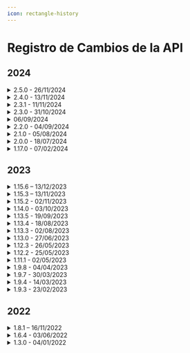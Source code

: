 ```yaml
---
icon: rectangle-history
---
```


# Registro de Cambios de la API

## 2024

<details>

<summary>2.5.0 - 26/11/2024</summary>

El [flujo de integración ideal](page.md) se ha actualizado de acuerdo con los nuevos métodos disponibles en la actualización 2.4.0, lanzada el 13/11/2024.

</details>

<details>

<summary>2.4.0 - 13/11/2024</summary>

La API para recuperar datos de procesos ha sido ajustada:\
**GET/api/v2/processo/{idProcesso}**\
Este servicio permite a los clientes, a través de la API, recuperar un proceso con sus respectivos datos, signatarios y documentos del proceso.

Nuevos métodos también fueron habilitados:

* **POST/api/v1/processo/{idProcesso}/buscar-anexos-signatarios**\
  Permite recuperar los anexos de los signatarios especificando uno o más dentro del proceso.
* **GET/api/v1/processo/{idArquivoProcesso}/registro-assinaturas**\
  Permite recuperar el registro de firma en base64 de un archivo del proceso.
* **POST/api/v1/diretorio/buscar-pastas**\
  Permite recuperar datos de carpetas dentro de la cuenta.
* **POST/api/v1/usuarios/buscar-usuarios**\
  Permite recuperar los datos de usuarios de la cuenta.
* **GET/api/v1/conta/papeis-signatarios**\
  Permite recuperar los roles de signatarios en la cuenta.
* **POST/api/v1/conta/buscar-consumo-itens-assinatura**\
  Permite recuperar la cantidad de elementos relacionados con firmas (envíos, WhatsApp, SMS) utilizados dentro de un período específico.
* **GET/api/v1/conta/dados-assinatura**\
  Permite recuperar los detalles de una cuenta ArqSIGN.
* **PATCH/api/v1/confwebhook/{idConfWebHook}/alterar-status**\
  Permite cambiar el estado de las configuraciones de webhook.
* **POST/api/v1/confwebhook**\
  Permite registrar configuraciones de webhook.

</details>

<details>

<summary>2.3.1 - 11/11/2024</summary>

La versión 1 (V1) de los siguientes métodos ha sido descontinuada:

* **POST/api/v1/processo/enviar-documento-para-assinar**
* **GET/api/v1/processo/{idprocesso}**
* **PATCH/api/v1/processo/{idProcesso}/reenviar-processo**\
  Para más detalles, haga clic aquí.

</details>

<details>

<summary>2.3.0 - 31/10/2024</summary>

El menú **Webhook** ha sido creado en Integraciones. Su propósito es permitir a los clientes monitorear el progreso de los procesos de firma de documentos. Dependiendo de la configuración del webhook, el usuario recibirá datos de ejecución del proceso a través de eventos/disparadores.

</details>

<details>

<summary>06/09/2024</summary>

Se ha creado una nueva ruta para la API de ArqSIGN.\
La ruta [**https://api.arqsign.com/**](https://api.arqsign.com/) será descontinuada el **31/10/2024**, y todos los usuarios deben actualizar sus llamadas API a la nueva ruta: [**https://api-rest.arqsign.com/**](https://api-rest.arqsign.com/).\
La documentación oficial de la API de ArqSIGN ahora está disponible en: [**https://developers.arqsign.com/**](https://developers.arqsign.com/).\
Para más detalles, haga clic aquí.

</details>

<details>

<summary>2.2.0 - 04/09/2024</summary>

Se ha creado la versión dos (V2) del siguiente método:

* **PATCH api/v2/processo/reenviar-processo/{idProcesso}**\
  Esta versión ha sido completamente reestructurada para permitir no solo la reenvío simple y directo de un proceso, sino también la edición de datos como el tipo de entrega por correo electrónico o WhatsApp, método de entrega del código de seguridad, nombre del signatario y datos obligatorios requeridos para la validación o autocompletado, dependiendo de la cuenta o tipo de firma.

</details>

<details>

<summary>2.1.0 - 05/08/2024</summary>

El menú **API** ha sido creado en Integraciones. Su propósito es proporcionar al cliente la(s) clave(s) de acceso que serán utilizadas para la gestión y control de solicitudes API.

</details>

<details>

<summary>2.0.0 - 18/07/2024</summary>

Se ha creado la versión dos (V2) de los siguientes métodos:

* **POST api/v2/processo/enviar-documento-para-assinar**\
  Se han agregado los parámetros **gerarQrCode** y **obrigarLeitura**, junto con la opción de enviar múltiples documentos **.pdf** en el proceso.
* **GET /api/v2/processo/{idProcesso}**\
  La nueva versión del servicio de recuperación de procesos devuelve todos los documentos dentro del proceso especificado, lo cual no es posible utilizando la versión 1 del servicio.

</details>

<details>

<summary>1.17.0 - 07/02/2024</summary>

**Firmar Documento:** El sistema encontró un error al intentar firmar un documento enviado a través de la API.\
El sistema mostró la representación visual en una posición incorrecta para documentos enviados a través de la API con posicionamiento manual.

</details>

## 2023

<details>

<summary>1.15.6 – 13/12/2023</summary>

En la pantalla del menú de Integraciones de la Plataforma ArqSIGN:

1. Se eliminó el enlace de Entrenamiento.
2. El término "Manual del Usuario" se cambió a "Documentación de la API".
3. El enlace de la Documentación de la API se actualizó a: [https://arquivar.gitbook.io/manual-arqsign/administracao/integracoes](https://arquivar.gitbook.io/manual-arqsign/administracao/integracoes).

</details>

<details>

<summary>1.15.3 – 13/11/2023</summary>

API > Validar Email CTG: El sistema devolvía un error 404 para ciertos dominios.

</details>

<details>

<summary>1.15.2 - 02/11/2023</summary>

API de comercio electrónico - Compra de créditos: Se ajustó el servicio de compra de créditos (/api/v1/compras/comprar-creditos) para recibir datos fiscales y dirección de cuenta.

</details>

<details>

<summary>1.14.0 - 03/10/2023</summary>

API > Enviar documento para firma: El sistema no ignoró la posición manual cuando se proporcionó el parámetro de página automática.

</details>

<details>

<summary>1.13.5 - 19/09/2023</summary>

El sistema mostró la contraseña del certificado en el payload del endpoint api/v1/certificados/validar-certificado-selecionado.

</details>

<details>

<summary>1.13.4 - 18/08/2023</summary>

API de ArqSign > Datos del Proceso: El sistema mostró la información de rechazo de la firma para todos los firmantes en lugar de solo para el firmante que rechazó el documento.

</details>

<details>

<summary>1.13.3 - 02/08/2023</summary>

API > Notificación: La aplicación mostró el nombre de la cuenta en lugar del nombre del documento en la notificación de firma.

</details>

<details>

<summary>1.13.0 - 27/06/2023</summary>

Integraciones: Se añadieron enlaces al manual de la API de ArqSIGN y al entrenamiento.

</details>

<details>

<summary>1.12.3 - 26/05/2023</summary>

API > Enviar Documento para Firma: El sistema no envió el documento con la definición de página automática.

</details>

<details>

<summary>1.12.2 - 25/05/2023</summary>

API: El sistema no aplicó la representación visual para los destinatarios que requerían representación en una página automática.

</details>

<details>

<summary>1.11.1 - 02/05/2023</summary>

API > Enviar Documento para Firmar:

* El sistema envió documentos a través de la API sin la representación visual para el tipo PJ cuando se requería el nombre de la empresa y la configuración de documentos PJ era obligatoria.&#x20;
* El sistema validó la posición de la firma para los destinatarios cuya acción era recibir una copia.&#x20;
* El sistema generó la marca de la firma en la página automática para los destinatarios que recibían una copia.

</details>

<details>

<summary>1.9.8 - 04/04/2023</summary>

Correcciones en las descripciones de los servicios de API.

</details>

<details>

<summary>1.9.7 - 30/03/2023</summary>

\[API] Enviar Documento para Firma: La aplicación no validaba cuando se enviaban parámetros tanto de posición automática como manual para la representación visual, retornando un estado 200.

Firma de Documento:&#x20;

* Al firmar un documento a través de WhatsApp enviado mediante la API, el sistema mostraba información incorrecta junto a la representación visual, mostrando el número de teléfono del signatario en el campo de correo electrónico.
* Al firmar un documento con firma electrónica enviado mediante la API, el sistema no mostraba la información del certificado vinculada a la firma.

</details>

<details>

<summary>1.9.4 - 14/03/2023</summary>

Firma de Documento: Se corrigió el bucle generado durante la firma con un Certificado Digital para un documento enviado mediante la API.

</details>

<details>

<summary>1.9.3 - 23/02/2023</summary>

API > Enviar Documento para Firma: El sistema no validó el método de entrega para guardar el contacto del signatario.

</details>

## 2022

<details>

<summary>1.8.1 – 16/11/2022</summary>

API > Enviar Documento: El sistema permitía enviar un documento utilizando el mismo correo electrónico en el mismo orden de firma.

</details>

<details>

<summary>1.6.4 - 03/06/2022</summary>

Ajuste en la API de Compra: Al recibir los datos de compra desde el comercio electrónico y cuando el país era diferente de Brasil, el sistema requería "Tipo de Persona", CPF/CNPJ y el Código Postal. Después del ajuste, estos campos ya no son obligatorios cuando el país no es Brasil.

</details>

<details>

<summary>1.3.0 - 04/01/2022</summary>

Se incluyeron validaciones de seguridad adicionales en la API llamada por el comercio electrónico en ArqSign.

</details>
